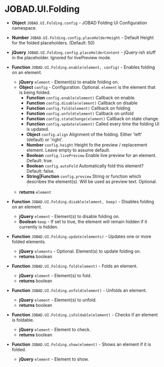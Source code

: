 # JOBAD.UI.Folding

* **Object** `JOBAD.UI.Folding.config` - JOBAD Folding UI Configuration namespace. 
* **Number** `JOBAD.UI.Folding.config.placeHolderHeight` - Default Height for the folded placeholders. (Default: 50)
* **jQuery** `JOBAD.UI.Folding.config.placeHolderContent` - jQuery-ish stuff in the placeholder. Ignored for livePreview mode. 

* **Function** `JOBAD.UI.Folding.enable(element, config)` - Enables folding on an element. 
	* **jQuery** `element` - Element(s) to enable folding on. 
	* **Object** `config` - Configuration. Optional. `element` is the element that is being folded. 
		* **Function** `config.enable(element)` Callback on enable. 
        * **Function** `config.disable(element)` Callback on disable
        * **Function** `config.fold(element)`  Callback on folding
        * **Function** `config.unfold(element)` Callback on unfold
        * **Function** `config.stateChange(element)` Callback on state change. 
        * **Function** `config.update(element)` Called every time the folding UI is updated. 
        * **Object** `config.align` Alignment of the folding. Either 'left' (default) or 'right'.  
        * **Number** `config.height` Height fo the preview / replacement element. Leave empty to assume default. 
        * **Boolean** `config.livePreview` Enable live preview for an element. Default: true. 
        * **Boolean** `config.autoFold` Automatically fold this element? Default: false. 
        * **String|Function** `config.preview` String or function which describes the element(s). Will be used as preview text. Optional. `
    * **returns** `element`

* **Function** `JOBAD.UI.Folding.disable(element, keep)` - Disables folding on an element. 
	* **jQuery** `element` - Element(s) to disable folding on. 
	* **Boolean** `keep` - If set to true, the element will remain hidden if it currently is hidden. 

        
* **Function** `JOBAD.UI.Folding.update(elements)` - Updates one or more folded elements. 
	* **jQuery** `elements` - Optional. Element(s) to update folding on. 
	* **returns** boolean

* **Function** `JOBAD.UI.Folding.fold(element)` - Folds an element. 
	* **jQuery** `element` - Element(s) to fold. 
	* **returns** boolean

* **Function** `JOBAD.UI.Folding.unfold(element)` - Unfolds an element. 
	* **jQuery** `element` - Element(s) to unfold. 
	* **returns** boolean

* **Function** `JOBAD.UI.Folding.isFoldable(element)` - Checks if an element is foldable. 
	* **jQuery** `element` - Element to check. 
	* **returns** boolean

* **Function** `JOBAD.UI.Folding.show(element)` - Shows an element if it is folded. 
	* **jQuery** `element` - Element to show. 